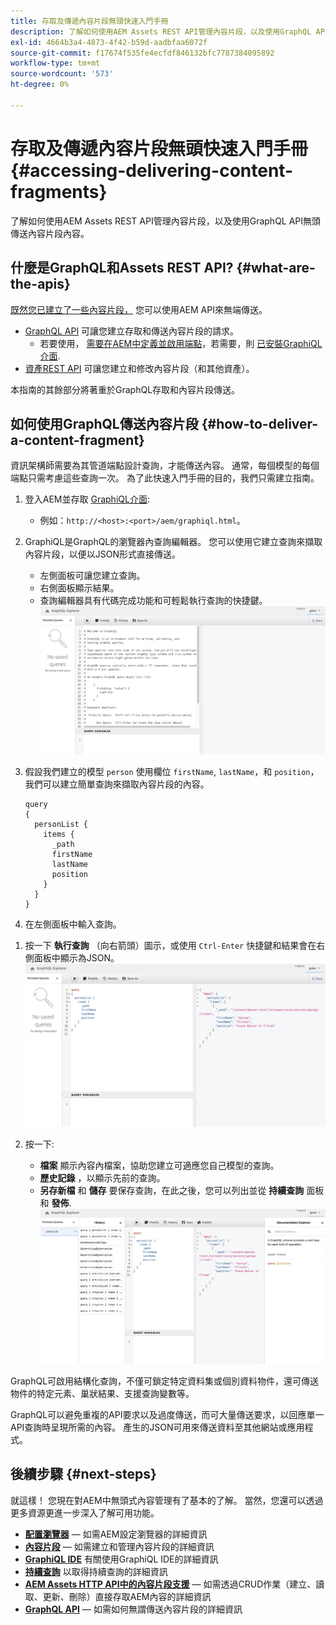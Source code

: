```yaml
---
title: 存取及傳遞內容片段無頭快速入門手冊
description: 了解如何使用AEM Assets REST API管理內容片段，以及使用GraphQL API無頭傳送內容片段內容。
exl-id: 4664b3a4-4873-4f42-b59d-aadbfaa6072f
source-git-commit: f17674f535fe4ecfdf846132bfc7787384095892
workflow-type: tm+mt
source-wordcount: '573'
ht-degree: 0%

---
```


# 存取及傳遞內容片段無頭快速入門手冊 {#accessing-delivering-content-fragments}

了解如何使用AEM Assets REST API管理內容片段，以及使用GraphQL API無頭傳送內容片段內容。

## 什麼是GraphQL和Assets REST API? {#what-are-the-apis}

[既然您已建立了一些內容片段，](create-content-fragment.md) 您可以使用AEM API來無端傳送。

* [GraphQL API](/help/assets/content-fragments/graphql-api-content-fragments.md) 可讓您建立存取和傳送內容片段的請求。
   * 若要使用， [需要在AEM中定義並啟用端點](/help/assets/content-fragments/graphql-api-content-fragments.md#enabling-graphql-endpoint)，若需要，則 [已安裝GraphiQL介面](/help/assets/content-fragments/graphql-api-content-fragments.md#installing-graphiql-interface).
* [資產REST API](/help/assets/assets-api-content-fragments.md) 可讓您建立和修改內容片段（和其他資產）。

本指南的其餘部分將著重於GraphQL存取和內容片段傳送。

## 如何使用GraphQL傳送內容片段 {#how-to-deliver-a-content-fragment}

資訊架構師需要為其管道端點設計查詢，才能傳送內容。 通常，每個模型的每個端點只需考慮這些查詢一次。 為了此快速入門手冊的目的，我們只需建立指南。

1. 登入AEM並存取 [GraphiQL介面](/help/assets/content-fragments/graphiql-ide.md):
   * 例如：`http://<host>:<port>/aem/graphiql.html`。

1. GraphiQL是GraphQL的瀏覽器內查詢編輯器。 您可以使用它建立查詢來擷取內容片段，以便以JSON形式直接傳送。
   * 左側面板可讓您建立查詢。
   * 右側面板顯示結果。
   * 查詢編輯器具有代碼完成功能和可輕鬆執行查詢的快捷鍵。
      ![GraphiQL編輯器](../assets/graphiql.png)

1. 假設我們建立的模型 `person` 使用欄位 `firstName`, `lastName`，和 `position`，我們可以建立簡單查詢來擷取內容片段的內容。

   ```text
   query 
   {
     personList {
       items {
         _path
         firstName
         lastName
         position
       }
     }
   }
   ```

1. 在左側面板中輸入查詢。

<!--
   ![GraphiQL query](../assets/graphiql-query.png)
-->

1. 按一下 **執行查詢** （向右箭頭）圖示，或使用 `Ctrl-Enter` 快捷鍵和結果會在右側面板中顯示為JSON。
   ![GraphiQL結果](../assets/graphiql-results.png)

1. 按一下:
   * **檔案** 顯示內容內檔案，協助您建立可適應您自己模型的查詢。
   * **歷史記錄** ，以顯示先前的查詢。
   * **另存新檔** 和 **儲存** 要保存查詢，在此之後，您可以列出並從 **持續查詢** 面板和 **發佈**.
      ![GraphiQL檔案](../assets/graphiql-documentation.png)

GraphQL可啟用結構化查詢，不僅可鎖定特定資料集或個別資料物件，還可傳送物件的特定元素、巢狀結果、支援查詢變數等。

GraphQL可以避免重複的API要求以及過度傳送，而可大量傳送要求，以回應單一API查詢時呈現所需的內容。 產生的JSON可用來傳送資料至其他網站或應用程式。

## 後續步驟 {#next-steps}

就這樣！ 您現在對AEM中無頭式內容管理有了基本的了解。 當然，您還可以透過更多資源更進一步深入了解可用功能。

* **[配置瀏覽器](create-configuration.md)**  — 如需AEM設定瀏覽器的詳細資訊
* **[內容片段](/help/assets/content-fragments/content-fragments.md)**  — 如需建立和管理內容片段的詳細資訊
* **[GraphiQL IDE](/help/assets/content-fragments/graphiql-ide.md)** 有關使用GraphiQL IDE的詳細資訊
* **[持續查詢](/help/assets/content-fragments/persisted-queries.md)** 以取得持續查詢的詳細資訊
* **[AEM Assets HTTP API中的內容片段支援](/help/assets/assets-api-content-fragments.md)**  — 如需透過CRUD作業（建立、讀取、更新、刪除）直接存取AEM內容的詳細資訊
* **[GraphQL API](/help/assets/content-fragments/graphql-api-content-fragments.md)**  — 如需如何無謂傳送內容片段的詳細資訊
